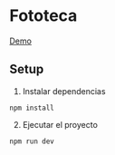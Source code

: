 # Fototeca

[Demo](https://fototeca-uf1844-ironhack.onrender.com/)

## Setup

1. Instalar dependencias

`npm install`

2. Ejecutar el proyecto

`npm run dev`